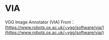 # VIA
VGG Image Annotator (VIA)
From：[https://www.robots.ox.ac.uk/~vgg/software/via/](https://www.robots.ox.ac.uk/~vgg/software/via/)
